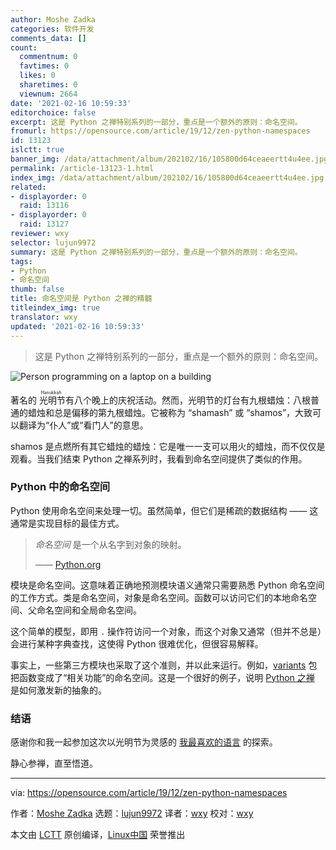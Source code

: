 ```yaml
---
author: Moshe Zadka
categories: 软件开发
comments_data: []
count:
  commentnum: 0
  favtimes: 0
  likes: 0
  sharetimes: 0
  viewnum: 2664
date: '2021-02-16 10:59:33'
editorchoice: false
excerpt: 这是 Python 之禅特别系列的一部分，重点是一个额外的原则：命名空间。
fromurl: https://opensource.com/article/19/12/zen-python-namespaces
id: 13123
islctt: true
banner_img: /data/attachment/album/202102/16/105800d64ceaeertt4u4ee.jpg
permalink: /article-13123-1.html
index_img: /data/attachment/album/202102/16/105800d64ceaeertt4u4ee.jpg.thumb.jpg
related:
- displayorder: 0
  raid: 13116
- displayorder: 0
  raid: 13127
reviewer: wxy
selector: lujun9972
summary: 这是 Python 之禅特别系列的一部分，重点是一个额外的原则：命名空间。
tags:
- Python
- 命名空间
thumb: false
title: 命名空间是 Python 之禅的精髓
titleindex_img: true
translator: wxy
updated: '2021-02-16 10:59:33'
---
```



> 
> 这是 Python 之禅特别系列的一部分，重点是一个额外的原则：命名空间。
> 
> 
> 


![](/data/attachment/album/202102/16/105800d64ceaeertt4u4ee.jpg "Person programming on a laptop on a building")


著名的<ruby> 光明节 <rt>  Hanukkah </rt></ruby>有八个晚上的庆祝活动。然而，光明节的灯台有九根蜡烛：八根普通的蜡烛和总是偏移的第九根蜡烛。它被称为 “shamash” 或 “shamos”，大致可以翻译为“仆人”或“看门人”的意思。


shamos 是点燃所有其它蜡烛的蜡烛：它是唯一一支可以用火的蜡烛，而不仅仅是观看。当我们结束 Python 之禅系列时，我看到命名空间提供了类似的作用。


### Python 中的命名空间


Python 使用命名空间来处理一切。虽然简单，但它们是稀疏的数据结构 —— 这通常是实现目标的最佳方式。



> 
> *命名空间* 是一个从名字到对象的映射。
> 
> 
> —— [Python.org](https://docs.python.org/3/tutorial/classes.html)
> 
> 
> 


模块是命名空间。这意味着正确地预测模块语义通常只需要熟悉 Python 命名空间的工作方式。类是命名空间，对象是命名空间。函数可以访问它们的本地命名空间、父命名空间和全局命名空间。


这个简单的模型，即用 `.` 操作符访问一个对象，而这个对象又通常（但并不总是）会进行某种字典查找，这使得 Python 很难优化，但很容易解释。


事实上，一些第三方模块也采取了这个准则，并以此来运行。例如，[variants](https://pypi.org/project/variants/) 包把函数变成了“相关功能”的命名空间。这是一个很好的例子，说明 [Python 之禅](https://www.python.org/dev/peps/pep-0020/) 是如何激发新的抽象的。


### 结语


感谢你和我一起参加这次以光明节为灵感的 [我最喜欢的语言](https://opensource.com/article/19/10/why-love-python) 的探索。


静心参禅，直至悟道。




---


via: <https://opensource.com/article/19/12/zen-python-namespaces>


作者：[Moshe Zadka](https://opensource.com/users/moshez) 选题：[lujun9972](https://github.com/lujun9972) 译者：[wxy](https://github.com/wxy) 校对：[wxy](https://github.com/wxy)


本文由 [LCTT](https://github.com/LCTT/TranslateProject) 原创编译，[Linux中国](https://linux.cn/) 荣誉推出